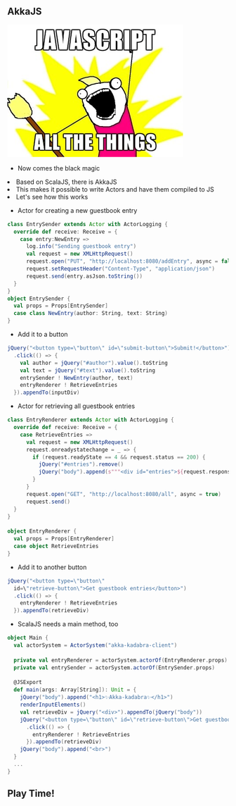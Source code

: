 ## AkkaJS



![jsatt](/img/jsatt.jpg "Logo Title Text 1")


* Now comes the black magic
<li class="fragment">Based on ScalaJS, there is AkkaJS</li>
<li class="fragment">This makes it possible to write Actors and have them compiled to JS</li>
<li class="fragment">Let's see how this works</li>


* Actor for creating a new guestbook entry

```Scala
class EntrySender extends Actor with ActorLogging {
  override def receive: Receive = {
    case entry:NewEntry =>
      log.info("Sending guestbook entry")
      val request = new XMLHttpRequest()
      request.open("PUT", "http://localhost:8080/addEntry", async = false)
      request.setRequestHeader("Content-Type", "application/json")
      request.send(entry.asJson.toString())
  }
}
object EntrySender {
  val props = Props[EntrySender]
  case class NewEntry(author: String, text: String)
}
```


* Add it to a button

```Scala
jQuery("<button type=\"button\" id=\"submit-button\">Submit!</button>")
  .click(() => {
    val author = jQuery("#author").value().toString
    val text = jQuery("#text").value().toString
    entrySender ! NewEntry(author, text)
    entryRenderer ! RetrieveEntries
  }).appendTo(inputDiv)
```


* Actor for retrieving all guestbook entries

```Scala
class EntryRenderer extends Actor with ActorLogging {
  override def receive: Receive = {
    case RetrieveEntries =>
      val request = new XMLHttpRequest()
      request.onreadystatechange = _ => {
        if (request.readyState == 4 && request.status == 200) {
          jQuery("#entries").remove()
          jQuery("body").append(s"""<div id="entries">${request.responseText}</div>""")
        }
      }
      request.open("GET", "http://localhost:8080/all", async = true)
      request.send()
  }
}

object EntryRenderer {
  val props = Props[EntryRenderer]
  case object RetrieveEntries
}
```


* Add it to another button

```Scala
jQuery("<button type=\"button\"
  id=\"retrieve-button\">Get guestbook entries</button>")
  .click(() => {
    entryRenderer ! RetrieveEntries
  }).appendTo(retrieveDiv)
```



* ScalaJS needs a main method, too

```Scala
object Main {
  val actorSystem = ActorSystem("akka-kadabra-client")

  private val entryRenderer = actorSystem.actorOf(EntryRenderer.props)
  private val entrySender = actorSystem.actorOf(EntrySender.props)

  @JSExport
  def main(args: Array[String]): Unit = {
    jQuery("body").append("<h1>✨Akka-kadabra✨</h1>")
    renderInputElements()
    val retrieveDiv = jQuery("<div>").appendTo(jQuery("body"))
    jQuery("<button type=\"button\" id=\"retrieve-button\">Get guestbook entries</button>")
      .click(() => {
        entryRenderer ! RetrieveEntries
      }).appendTo(retrieveDiv)
    jQuery("body").append("<br>")
  }
  ...
}
```


## Play Time!
